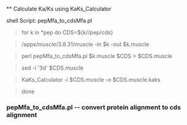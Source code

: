 ** Calculate Ka/Ks using KaKs_Calculator

  shell Script: pepMfa_to_cdsMfa.pl 
  
  >for k in *pep
  >do
  >CDS=${k//pep/cds}
   
  >/apps/muscle/3.8.31/muscle -in $k -out $k.muscle
  
  >perl pepMfa_to_cdsMfa.pl $k.muscle $CDS > $CDS.muscle
  
  >sed -i '3d' $CDS.muscle
  
  >KaKs_Calculator -i $CDS.muscle -o $CDS.muscle.kaks
  
  >done
  
  ### pepMfa_to_cdsMfa.pl -- convert protein alignment to cds alignment
